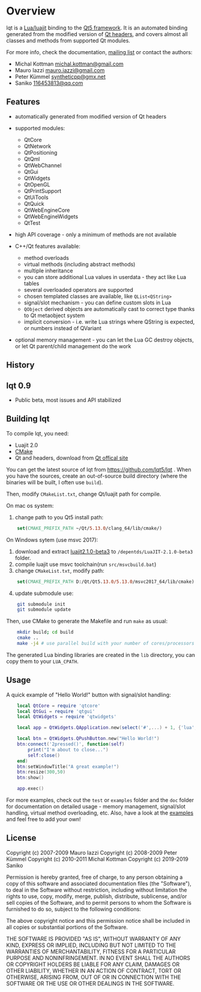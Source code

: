 Overview
========

lqt is a [Lua/luajit](http://www.lua.org) binding to the [Qt5 framework](https://www.qt.io/).
It is an automated binding generated from the modified version of [Qt headers](https://github.com/lqt5/lqt/tree/qt5/generator/schema), and covers almost
all classes and methods from supported Qt modules.

For more info, check the documentation, [mailing list](http://groups.google.com/group/lqt-bindings) or contact the authors:

 * Michal Kottman michal.kottman@gmail.com
 * Mauro Iazzi mauro.iazzi@gmail.com
 * Peter Kümmel syntheticpp@gmx.net
 * Saniko 116453813@qq.com

Features
--------

* automatically generated from modified version of Qt headers
* supported modules:
  * QtCore
  * QtNetwork
  * QtPositioning
  * QtQml
  * QtWebChannel
  * QtGui
  * QtWidgets
  * QtOpenGL
  * QtPrintSupport
  * QtUiTools
  * QtQuick
  * QtWebEngineCore
  * QtWebEngineWidgets
  * QtTest

* high API coverage - only a minimum of methods are not available
* C++/Qt features available:
  * method overloads
  * virtual methods (including abstract methods)
  * multiple inheritance
  * you can store additional Lua values in userdata - they act like Lua tables
  * several overloaded operators are supported
  * chosen templated classes are available, like `QList<QString>`
  * signal/slot mechanism - you can define custom slots in Lua
  * `QObject` derived objects are automatically cast to correct type thanks to Qt metaobject system
  * implicit conversion - i.e. write Lua strings where QString is expected, or numbers instead of QVariant
* optional memory management - you can let the Lua GC destroy objects, or let Qt parent/child management do the work

History
-------

## lqt 0.9

* Public beta, most issues and API stabilized

Building lqt
------------

To compile lqt, you need:

* Luajit 2.0
* [CMake](http://www.cmake.org/cmake/resources/software.html)
* Qt and headers, download from [Qt offical site](https://www.qt.io/download)

You can get the latest source of lqt from https://github.com/lqt5/lqt .
When you have the sources, create an out-of-source build directory
(where the binaries will be built, I often use `build`).

Then, modify `CMakeList.txt`, change Qt/luajit path for compile.

On mac os system:

1. change path to you Qt5 install path:

```cmake
    set(CMAKE_PREFIX_PATH ~/Qt/5.13.0/clang_64/lib/cmake/)
```

On Windows sytem (use msvc 2017):

1. download and extract [luajit2.1.0-beta3](http://luajit.org/download.html) to `/depentds/LuaJIT-2.1.0-beta3` folder.
2. compile luajit use msvc toolchain(run `src/msvcbuild.bat`)
3. change `CMakeList.txt`, modify path:

```cmake
    set(CMAKE_PREFIX_PATH D:/Qt/Qt5.13.0/5.13.0/msvc2017_64/lib/cmake)
```

4. update submodule use:
```sh
    git submodule init
    git submodule update
```

Then, use CMake to generate the Makefile and run `make` as usual:

```sh
    mkdir build; cd build
    cmake ..
    make -j4 # use parallel build with your number of cores/processors
```

The generated Lua binding libraries are created in the `lib` directory,
you can copy them to your `LUA_CPATH`.

Usage
-----

A quick example of "Hello World!" button with signal/slot handling:

```lua
    local QtCore = require 'qtcore'
    local QtGui = require 'qtgui'
    local QtWidgets = require 'qtwidgets'

    local app = QtWidgets.QApplication.new(select('#',...) + 1, {'lua', ...})

    local btn = QtWidgets.QPushButton.new("Hello World!")
    btn:connect('2pressed()', function(self)
        print("I'm about to close...")
        self:close()
    end)
    btn:setWindowTitle("A great example!")
    btn:resize(300,50)
    btn:show()

    app.exec()
```

For more examples, check out the `test` or `examples` folder and the `doc`
folder for documentation on detailed usage - memory management,
signal/slot handling, virtual method overloading, etc. Also, have
a look at the [examples](https://github.com/mkottman/lqt/wiki/Examples)
and feel free to add your own!

License
-------

Copyright (c) 2007-2009 Mauro Iazzi
Copyright (c) 2008-2009 Peter Kümmel
Copyright (c) 2010-2011 Michal Kottman
Copyright (c) 2019-2019 Saniko

Permission is hereby granted, free of charge, to any person
obtaining a copy of this software and associated documentation
files (the "Software"), to deal in the Software without
restriction, including without limitation the rights to use,
copy, modify, merge, publish, distribute, sublicense, and/or sell
copies of the Software, and to permit persons to whom the
Software is furnished to do so, subject to the following
conditions:

The above copyright notice and this permission notice shall be
included in all copies or substantial portions of the Software.

THE SOFTWARE IS PROVIDED "AS IS", WITHOUT WARRANTY OF ANY KIND,
EXPRESS OR IMPLIED, INCLUDING BUT NOT LIMITED TO THE WARRANTIES
OF MERCHANTABILITY, FITNESS FOR A PARTICULAR PURPOSE AND
NONINFRINGEMENT. IN NO EVENT SHALL THE AUTHORS OR COPYRIGHT
HOLDERS BE LIABLE FOR ANY CLAIM, DAMAGES OR OTHER LIABILITY,
WHETHER IN AN ACTION OF CONTRACT, TORT OR OTHERWISE, ARISING
FROM, OUT OF OR IN CONNECTION WITH THE SOFTWARE OR THE USE OR
OTHER DEALINGS IN THE SOFTWARE.
